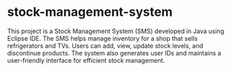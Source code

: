 # stock-management-system
This project is a Stock Management System (SMS) developed in Java using Eclipse IDE. The SMS helps manage inventory for a shop that sells refrigerators and TVs. Users can add, view, update stock levels, and discontinue products. The system also generates user IDs and maintains a user-friendly interface for efficient stock management.
